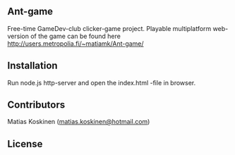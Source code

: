 
## Ant-game

Free-time GameDev-club clicker-game project.
Playable multiplatform web-version of the game can be found here http://users.metropolia.fi/~matiamk/Ant-game/

## Installation

Run node.js http-server and open the index.html -file in browser.

## Contributors

Matias Koskinen (matias.koskinen@hotmail.com)

## License

